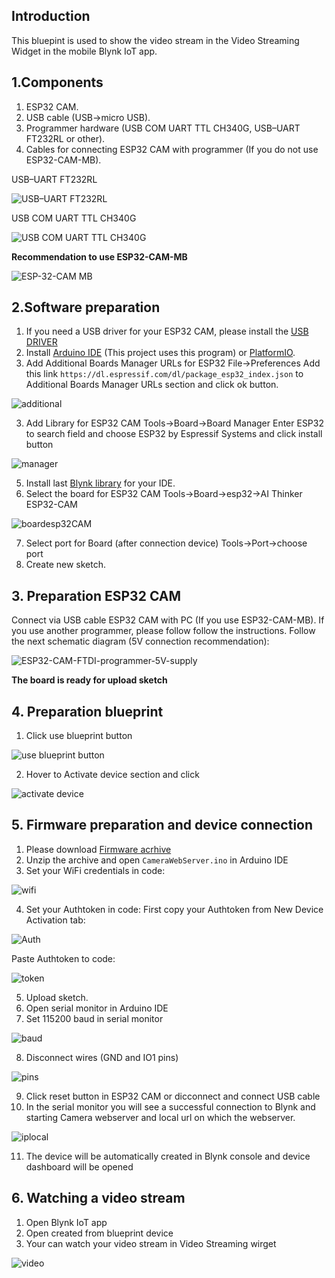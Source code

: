 ## Introduction

This bluepint is used to show the video stream in the Video Streaming Widget in the mobile Blynk IoT app.

## 1.Components

1. ESP32 CAM.
2. USB cable (USB->micro USB).
3. Programmer hardware (USB COM UART TTL CH340G, USB–UART FT232RL or other).
4. Cables for connecting ESP32 CAM with programmer (If you do not use ESP32-CAM-MB).

USB–UART FT232RL 

![USB–UART FT232RL](https://github.com/blynkkk/blueprints/assets/110888025/a401b940-13f0-4e82-b4e1-76a1fbb41a1d)

USB COM UART TTL CH340G

![USB COM UART TTL CH340G](https://github.com/blynkkk/blueprints/assets/110888025/44b0ac48-6e11-4ef4-820b-c447a90a32e9)

**Recommendation to use ESP32-CAM-MB**

![ESP-32-CAM MB](https://github.com/blynkkk/blueprints/assets/110888025/e162d8b7-b61b-45d5-91e3-196e9bfbcdae)

## 2.Software preparation

1. If you need a USB driver for your ESP32 CAM, please install the [USB DRIVER](https://docs.espressif.com/projects/esp-idf/en/latest/esp32/get-started/establish-serial-connection.html#connect-esp32-to-pc)
1. Install [Arduino IDE](https://docs.arduino.cc/software/ide-v1/tutorials/Windows) (This project uses this program) or [PlatformIO](https://platformio.org/install).
2. Add Additional Boards Manager URLs for ESP32
File->Preferences
Add this link `https://dl.espressif.com/dl/package_esp32_index.json` to Additional Boards Manager URLs section and click ok button.

![additional](https://github.com/blynkkk/blueprints/assets/110888025/4c0a7df8-cb36-4a9a-8310-6e592ee83e31)

3. Add Library for ESP32 CAM
Tools->Board->Board Manager
Enter ESP32 to search field and choose ESP32 by Espressif Systems and click install button

![manager](https://github.com/blynkkk/blueprints/assets/110888025/66bc3e27-2feb-4b43-97a8-524f4c6c5ec9)

5. Install last [Blynk library](https://docs.blynk.io/en/blynk-library-firmware-api/installation) for your IDE.
6. Select the board for ESP32 CAM
Tools->Board->esp32->AI Thinker ESP32-CAM

![boardesp32CAM](https://github.com/blynkkk/blueprints/assets/110888025/1e7ecb64-ec6a-4e8a-8838-04d39addcac0)

7. Select port for Board (after connection device)
Tools->Port->choose port
8. Create new sketch.

## 3. Preparation ESP32 CAM

Connect via USB cable ESP32 CAM with PC (If you use ESP32-CAM-MB).
If you use another programmer, please follow follow the instructions.
Follow the next schematic diagram (5V connection recommendation):

![ESP32-CAM-FTDI-programmer-5V-supply](https://github.com/blynkkk/blueprints/assets/110888025/69ffb999-a86f-4a07-aa38-57d00cf5bed9)

**The board is ready for upload sketch**

## 4. Preparation blueprint

1. Click use blueprint button

![use blueprint button](https://github.com/blynkkk/blueprints/assets/110888025/265f99c9-12d5-48f2-a6d4-f9526eddabe2)

2. Hover to Activate device section and click

![activate device](https://github.com/blynkkk/blueprints/assets/110888025/a4f8dbbc-bb70-4104-9586-c6f55f2a5f9a)

## 5. Firmware preparation and device connection

1. Please download [Firmware acrhive](https://github.com/blynkkk/blueprints/raw/main/ESP32%20CAM/Firmware/CameraWebServer.zip)
2. Unzip the archive and open `CameraWebServer.ino` in Arduino IDE
3. Set your WiFi credentials in code:

![wifi](https://github.com/blynkkk/blueprints/assets/110888025/c0841b1d-d8f8-4d82-be5b-3a36b963f92a)

4. Set your Authtoken in code:
First copy your Authtoken from New Device Activation tab:

![Auth](https://github.com/blynkkk/blueprints/assets/110888025/550e7f54-e17d-4c77-9711-c4ceea1830ec)

Paste Authtoken to code:

![token](https://github.com/blynkkk/blueprints/assets/110888025/e667374c-868f-412b-94f9-2f2a69951533)

5. Upload sketch.
6. Open serial monitor in Arduino IDE
7. Set 115200 baud in serial monitor

![baud](https://github.com/blynkkk/blueprints/assets/110888025/89955289-93cd-45eb-b0d2-a7963b7b3940)

8. Disconnect wires (GND and IO1 pins)

![pins](https://github.com/blynkkk/blueprints/assets/110888025/be4c3f25-6267-4164-b1af-bedab847e1cb)

9. Click reset button in ESP32 CAM or dicconnect and connect USB cable
10. In the serial monitor you will see a successful connection to Blynk and starting Camera webserver and local url on which the webserver.

![iplocal](https://github.com/blynkkk/blueprints/assets/110888025/06060748-2e17-42ac-a011-51ccf8939822)

11. The device will be automatically created in Blynk console and device dashboard will be opened

## 6. Watching a video stream
1. Open Blynk IoT app
2. Open created from blueprint device
3. Your can watch your video stream in Video Streaming wirget

![video](https://github.com/blynkkk/blueprints/assets/110888025/1ad47296-6118-4048-a32d-7000936885d3)










